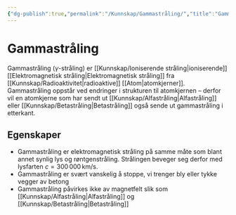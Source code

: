 ```yaml
---
{"dg-publish":true,"permalink":"/Kunnskap/Gammastråling/","title":"Gammastråling","tags":["naturfag","fysikk"]}
---
```



# Gammastråling
Gammastråling ($\gamma$-stråling) er [[Kunnskap/Ioniserende stråling\|ioniserende]] [[Elektromagnetisk stråling\|Elektromagnetisk stråling]] fra [[Kunnskap/Radioaktivitet\|radioaktive]] [[Atom\|atomkjerner]]. Gammastråling oppstår ved endringer i strukturen til atomkjernen – derfor vil en atomkjerne som har sendt ut [[Kunnskap/Alfastråling\|Alfastråling]] eller [[Kunnskap/Betastråling\|Betastråling]] også sende ut gammastråling i etterkant.

## Egenskaper
- Gammastråling er elektromagnetisk stråling på samme måte som blant annet synlig lys og røntgenstråling. Strålingen beveger seg derfor med lysfarten $c = 300\,000\, \textrm{km/s}$.
- Gammastråling er svært vanskelig å stoppe, vi trenger bly eller tykke vegger av betong
- Gammastråling påvirkes ikke av magnetfelt slik som [[Kunnskap/Alfastråling\|Alfastråling]] og [[Kunnskap/Betastråling\|Betastråling]]

